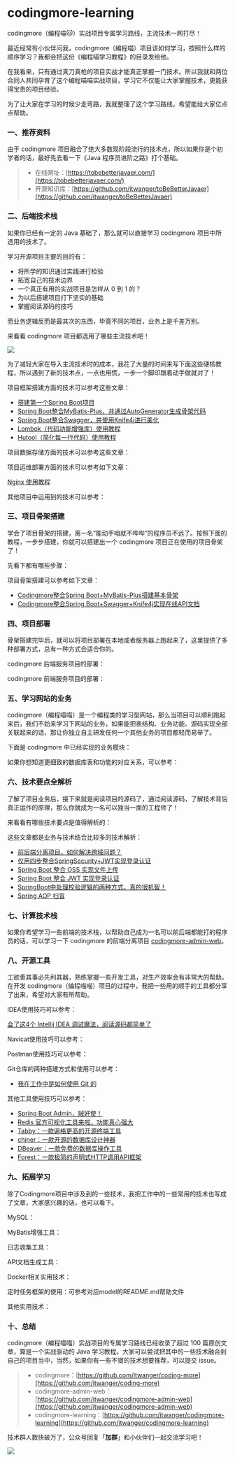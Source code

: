 # codingmore-learning

codingmore（编程喵🐱）实战项目专属学习路线，主流技术一网打尽！

最近经常有小伙伴问我，codingmore（编程喵）项目该如何学习，按照什么样的顺序学习？我都会把这份《编程喵学习教程》的目录发给他。

在我看来，只有通过真刀真枪的项目实战才能真正掌握一门技术。所以我就和两位合同人共同孕育了这个编程喵喵实战项目，学习它不仅能让大家掌握技术，更能获得宝贵的项目经验。

为了让大家在学习的时候少走弯路，我就整理了这个学习路线，希望能给大家亿点点帮助。

### 一、推荐资料

由于 codingmore 项目融合了绝大多数现阶段流行的技术点，所以如果你是个初学者的话，最好先去看一下《Java 程序员进阶之路》打个基础。

>- 在线网址：[https://tobebetterjavaer.com/](https://tobebetterjavaer.com/)
>- 开源知识库：[https://github.com/itwanger/toBeBetterJavaer](https://github.com/itwanger/toBeBetterJavaer)


### 二、后端技术栈

如果你已经有一定的 Java 基础了，那么就可以直接学习 codingmore 项目中所选用的技术了。

学习开源项目主要的目的有：

- 将所学的知识通过实践进行检验
- 拓宽自己的技术边界
- 一个真正有用的实战项目是怎样从 0 到 1 的？
- 为以后搭建项目打下坚实的基础
- 掌握阅读源码的技巧

而业务逻辑反而是最其次的东西，毕竟不同的项目，业务上是千差万别。

来看看 codingmore 项目都选用了哪些主流技术吧！

![](http://cdn.tobebetterjavaer.com/codingmore/codingmore-technology.png)

为了减轻大家在导入主流技术时的成本，我花了大量的时间来写下面这些硬核教程，所以遇到了新的技术点，一点也用慌，一步一个脚印跟着动手做就对了！

项目框架搭建方面的技术可以参考这些文章：

- [搭建第一个Spring Boot项目](http://www.codingmore.top/65.html)
- [Spring Boot整合MyBatis-Plus，并通过AutoGenerator生成骨架代码](http://www.codingmore.top/76.html)
- [Spring Boot整合Swagger，并使用Knife4j进行美化](http://www.codingmore.top/74.html)
- [Lombok（代码功能增强库）使用教程](https://mp.weixin.qq.com/s/gGLNKzowq2LWNsMGsIyTkg)
- [Hutool（简化每一行代码）使用教程](https://mp.weixin.qq.com/s/8VcaWhtiaiO6CWOAZJEGvg)


项目数据存储方面的技术可以参考这些文章：

项目运维部署方面的技术可以参考如下文章：

[Nginx 使用教程](https://mp.weixin.qq.com/s/OYOcjUwPZyPo8K4KAgJ4kw)

其他项目中运用到的技术可以参考：

### 三、项目骨架搭建

学会了项目骨架的搭建，离一名“能动手咱就不哔哔”的程序员不远了。按照下面的教程，一步步搭建，你就可以搭建出一个 codingmore 项目正在使用的项目骨架了！

先看下都有哪些步骤：



项目骨架搭建可以参考如下文章：

- [Codingmore整合Spring Boot+MyBatis-Plus搭建基本骨架](https://mp.weixin.qq.com/s/9Ls12B9qT1Gx_yBQBPZfiw)
- [Codingmore整合Spring Boot+Swagger+Knife4j实现在线API文档](https://mp.weixin.qq.com/s/gWPCg6TP3G_-I-eqA6EJmA)

### 四、项目部署

骨架搭建完毕后，就可以将项目部署在本地或者服务器上跑起来了，这里提供了多种部署方式，总有一种方式会适合你的。

codingmore 后端服务项目的部署：


codingmore 前端服务项目的部署：

### 五、学习网站的业务


codingmore（编程喵喵）是一个编程类的学习型网站，那么当项目可以顺利跑起来后，我们不妨来学习下网站的业务，如果能把表结构、业务功能、源码实现全部关联起来的话，那让你独立自主研发任何一个其他业务的项目都轻而易举了。

下面是 codingmore 中已经实现的业务模块：

如果你想知道更细致的数据库表和功能的对应关系，可以参考：

### 六、技术要点全解析

了解了项目业务后，接下来就是阅读项目的源码了，通过阅读源码，了解技术背后真正运作的原理，那么你就成为一名可以独当一面的工程师了！

来看看有哪些技术要点是值得解析的：

这些文章都是业务与技术结合比较多的技术解析：

- [前后端分离项目，如何解决跨域问题？](https://mp.weixin.qq.com/s/HTMDZaukCb7pyfHefVcfyg)
- [仅用四步整合SpringSecurity+JWT实现登录认证](https://mp.weixin.qq.com/s/mb69xPhzrFeuD2S1VxHYjg)
- [Spring Boot 整合 OSS 实现文件上传](https://mp.weixin.qq.com/s/4qz44y2mpRwCrPgkNJ9vaQ)
- [Spring Boot 整合 JWT 实现登录认证](https://mp.weixin.qq.com/s/Nsk43BHIqVxEHUVIfHJTTQ)
- [SpringBoot中处理校验逻辑的两种方式，真的很机智！](https://mp.weixin.qq.com/s/m5cWcIl3xX6h9zUG1OV5qQ)
- [Spring AOP 扫盲](https://mp.weixin.qq.com/s/wfT6eVWJqL3p_rckkUCgew)


### 七、计算技术栈

如果你希望学习一些前端的技术栈，以帮助自己成为一名可以前后端都能打的程序员的话，可以学习一下 codingmore 的前端分离项目 [codingmore-admin-web](https://github.com/itwanger/codingmore-admin-web)。

### 八、开源工具

工欲善其事必先利其器，熟练掌握一些开发工具，对生产效率会有非常大的帮助。在开发 codingmore（编程喵喵）项目的过程中，我把一些用的顺手的工具都分享了出来，希望对大家有所帮助。

IDEA使用技巧可以参考：

[会了这4个 Intellij IDEA 调试魔法，阅读源码都简单了](https://mp.weixin.qq.com/s/KG0yzb_9XhhTSzjHr4DkIQ)

Navicat使用技巧可以参考：

Postman使用技巧可以参考：



Git仓库的两种搭建方式和使用可以参考：

- [我在工作中是如何使用 Git 的](https://tobebetterjavaer.com/git/git-qiyuan.html)


其他工具使用技巧可以参考：

- [Spring Boot Admin，贼好使！](https://mp.weixin.qq.com/s/IbeT4sWjrQvddAnh6_Uaww)
- [Redis 官方可视化工具来啦，功能真心强大](https://mp.weixin.qq.com/s/xO6koJotr99KsRFhWoTZtQ)
- [Tabby：一款逼格更高的开源终端工具](https://tobebetterjavaer.com/gongju/tabby.html)
- [chiner：一款开源的数据库设计神器](https://tobebetterjavaer.com/gongju/chiner.html)
- [DBeaver：一款免费的数据库操作工具](https://tobebetterjavaer.com/gongju/DBeaver.html)
- [Forest：一款极简的声明式HTTP调用API框架](https://tobebetterjavaer.com/gongju/forest.html)

### 九、拓展学习

除了Codingmore项目中涉及到的一些技术，我把工作中的一些常用的技术也写成了文章，大家感兴趣的话，也可以看下。

MySQL：

MyBatis增强工具：

日志收集工具：

API文档生成工具：

Docker相关实用技术：

定时任务框架的使用：可参考对应model的README.md帮助文件

其他实用技术：

### 十、总结


codingmore（编程喵喵）实战项目的专属学习路线已经收录了超过 100 篇原创文章，算是一个实战驱动的 Java 学习教程。大家可以尝试把其中的一些技术融合到自己的项目当中，当然，如果你有一些不错的技术想要推荐，可以提交 issue。

>- codingmore：[https://github.com/itwanger/coding-more](https://github.com/itwanger/coding-more)
>- codingmore-admin-web：[https://github.com/itwanger/codingmore-admin-web](https://github.com/itwanger/codingmore-admin-web)
>- codingmore-learning：[https://github.com/itwanger/codingmore-learning](https://github.com/itwanger/codingmore-learning)

技术群人数快破万了，公众号回复「**加群**」和小伙伴们一起交流学习吧！

![](http://cdn.tobebetterjavaer.com/tobebetterjavaer/images/xingbiaogongzhonghao.png)








